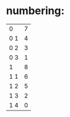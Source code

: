 numbering:
==========

<table><tbody><tr class="odd"><td>0</td><td>7</td></tr><tr class="even"><td>0 1</td><td>4</td></tr><tr class="odd"><td>0 2</td><td>3</td></tr><tr class="even"><td>0 3</td><td>1</td></tr><tr class="odd"><td>1</td><td>8</td></tr><tr class="even"><td>1 1</td><td>6</td></tr><tr class="odd"><td>1 2</td><td>5</td></tr><tr class="even"><td>1 3</td><td>2</td></tr><tr class="odd"><td>1 4</td><td>0</td></tr></tbody></table>
